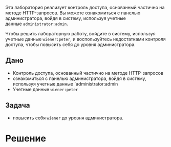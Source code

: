 Эта лаборатория реализует контроль доступа, основанный частично на методе HTTP-запросов. Вы можете ознакомиться с панелью администратора, войдя в систему, используя учетные данные `administrator:admin`.

Чтобы решить лабораторную работу, войдите в систему, используя учетные данные `wiener:peter`, и воспользуйтесь недостатками контроля доступа, чтобы повысить себя до уровня администратора.

## Дано

- Контроль доступа, основанный частично на методе HTTP-запросов
- ознакомиться с панелью администратора, войдя в систему, используя учетные данные `administrator:admin
- Учетные данные `wiener:peter`
## Задача

- повысить себя `wiener` до уровня администратора.
# Решение 

